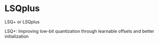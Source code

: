 # LSQplus
LSQ+ or LSQplus

LSQ+: Improving low-bit quantization through learnable offsets and better initialization
